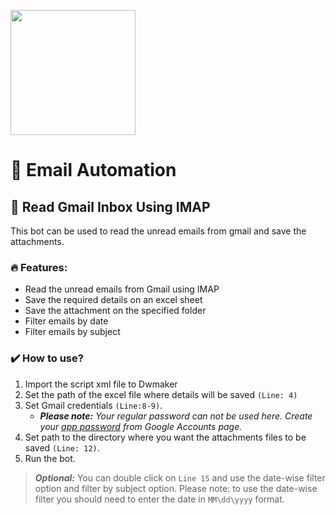 [<img src="https://www.intelgic.com/static/img/intelgic.png" width="200">](https://www.intelgic.com/ "Powered By Intelgic")
# 📧 Email Automation

## :sparkler: Read Gmail Inbox Using IMAP
This bot can be used to read the unread emails from gmail and save the attachments.

### 🔥 Features:
- Read the unread emails from Gmail using IMAP
- Save the required details on an excel sheet
- Save the attachment on the specified folder
- Filter emails by date
- Filter emails by subject

### :heavy_check_mark: How to use?
1. Import the script xml file to Dwmaker
2. Set the path of the excel file where details will be saved `(Line: 4)`
3. Set Gmail credentials `(Line:8-9)`. 
	- ***Please note:*** *Your regular password can not be used here. Create your [app password](https://support.google.com/mail/answer/185833?hl=en "app password") from Google Accounts page.*
4. Set path to the directory where you want the attachments files to be saved `(Line: 12)`.
5. Run the bot.

> ***Optional:*** You can double click on `Line 15` and use the date-wise filter option and filter by subject option. Please note: to use the date-wise filter you should need to enter the date in `MM\dd\yyyy` format.

